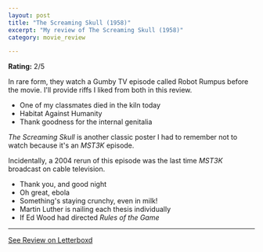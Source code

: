 ```yaml
---
layout: post
title: "The Screaming Skull (1958)"
excerpt: "My review of The Screaming Skull (1958)"
category: movie_review

---
```


**Rating:** 2/5

In rare form, they watch a Gumby TV episode called Robot Rumpus before the movie. I'll provide riffs I liked from both in this review.

* One of my classmates died in the kiln today
* Habitat Against Humanity
* Thank goodness for the internal genitalia

<i>The Screaming Skull </i>is another classic poster I had to remember not to watch because it's an <i>MST3K</i> episode.

Incidentally, a 2004 rerun of this episode was the last time <i>MST3K</i> broadcast on cable television.

* Thank you, and good night
* Oh great, ebola
* Something's staying crunchy, even in milk!
* Martin Luther is nailing each thesis individually
* If Ed Wood had directed <i>Rules of the Game</i>

<hr>

[See Review on Letterboxd](https://boxd.it/66Uw2R)
